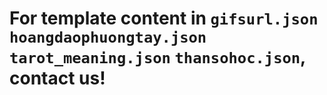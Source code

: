 # For template content in `gifsurl.json` `hoangdaophuongtay.json` `tarot_meaning.json` `thansohoc.json`, contact us!